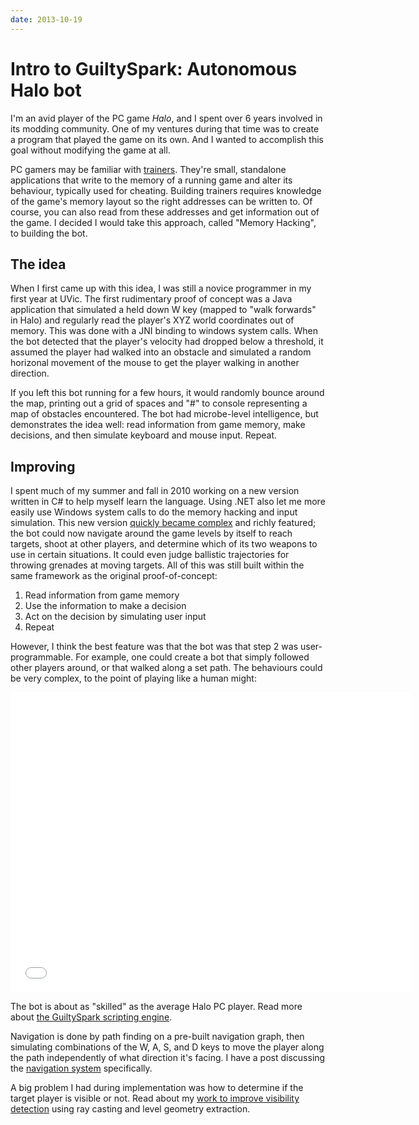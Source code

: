```yaml
---
date: 2013-10-19
---
```


# Intro to GuiltySpark: Autonomous Halo bot

I'm an avid player of the PC game *Halo*, and I spent over 6 years involved in its modding community. One of my ventures during that time was to create a program that played the game on its own. And I wanted to accomplish this goal without modifying the game at all.

PC gamers may be familiar with [trainers](http://en.wikipedia.org/wiki/Trainer_(games)). They're small, standalone applications that write to the memory of a running game and alter its behaviour, typically used for cheating. Building trainers requires knowledge of the game's memory layout so the right addresses can be written to. Of course, you can also read from these addresses and get information out of the game. I decided I would take this approach, called "Memory Hacking", to building the bot.

## The idea
When I first came up with this idea, I was still a novice programmer in my first year at UVic. The first rudimentary proof of concept was a Java application that simulated a held down W key (mapped to "walk forwards" in Halo) and regularly read the player's XYZ world coordinates out of memory. This was done with a JNI binding to windows system calls. When the bot detected that the player's velocity had dropped below a threshold, it assumed the player had walked into an obstacle and simulated a random horizonal movement of the mouse to get the player walking in another direction.

If you left this bot running for a few hours, it would randomly bounce around the map, printing out a grid of spaces and "#" to console representing a map of obstacles encountered. The bot had microbe-level intelligence, but demonstrates the idea well: read information from game memory, make decisions, and then simulate keyboard and mouse input. Repeat.

## Improving
I spent much of my summer and fall in 2010 working on a new version written in C# to help myself learn the language. Using .NET also let me more easily use Windows system calls to do the memory hacking and input simulation. This new version [quickly became complex](arch.png) and richly featured; the bot could now navigate around the game levels by itself to reach targets, shoot at other players, and determine which of its two weapons to use in certain situations. It could even judge ballistic trajectories for throwing grenades at moving targets. All of this was still built within the same framework as the original proof-of-concept:

1. Read information from game memory
2. Use the information to make a decision
3. Act on the decision by simulating user input
4. Repeat

However, I think the best feature was that the bot was that step 2 was user-programmable. For example, one could create a bot that simply followed other players around, or that walked along a set path. The behaviours could be very complex, to the point of playing like a human might:

<iframe width="640" height="480" src="//www.youtube.com/embed/SpogBHQXg5k" frameborder="0" allowfullscreen></iframe>

The bot is about as "skilled" as the average Halo PC player. Read more about [the GuiltySpark scripting engine](/post/guiltyspark-scripting).

Navigation is done by path finding on a pre-built navigation graph, then simulating combinations of the W, A, S, and D keys to move the player along the path independently of what direction it's facing. I have a post discussing the [navigation system](/post/guiltyspark-navigation) specifically.

A big problem I had during implementation was how to determine if the target player is visible or not. Read about my [work to improve visibility detection](/post/guiltyspark-visibility-detection-part-1) using ray casting and level geometry extraction.